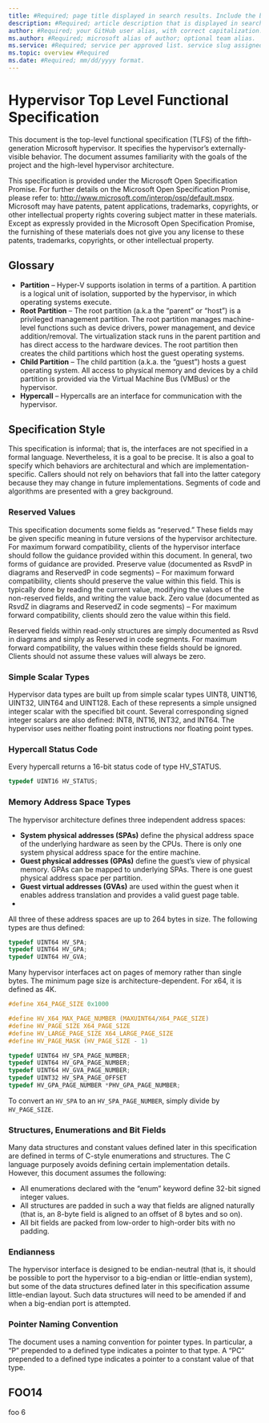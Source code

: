 ```yaml
---
title: #Required; page title displayed in search results. Include the brand.
description: #Required; article description that is displayed in search results.
author: #Required; your GitHub user alias, with correct capitalization.
ms.author: #Required; microsoft alias of author; optional team alias.
ms.service: #Required; service per approved list. service slug assigned to your service by ACOM.
ms.topic: overview #Required
ms.date: #Required; mm/dd/yyyy format.
---
```


# Hypervisor Top Level Functional Specification

This document is the top-level functional specification (TLFS) of the fifth-generation Microsoft hypervisor. It specifies the hypervisor’s externally-visible behavior. The document assumes familiarity with the goals of the project and the high-level hypervisor architecture.

This specification is provided under the Microsoft Open Specification Promise. For further details on the Microsoft Open Specification Promise, please refer to: http://www.microsoft.com/interop/osp/default.mspx. Microsoft may have patents, patent applications, trademarks, copyrights, or other intellectual property rights covering subject matter in these materials. Except as expressly provided in the Microsoft Open Specification Promise, the furnishing of these materials does not give you any license to these patents, trademarks, copyrights, or other intellectual property.

## Glossary

- **Partition** – Hyper-V supports isolation in terms of a partition. A partition is a logical unit of isolation, supported by the hypervisor, in which operating systems execute.
- **Root Partition** – The root partition (a.k.a the “parent” or “host”) is a privileged management partition. The root partition manages machine-level functions such as device drivers, power management, and device addition/removal. The virtualization stack runs in the parent partition and has direct access to the hardware devices. The root partition then creates the child partitions which host the guest operating systems.
- **Child Partition** – The child partition (a.k.a. the “guest”) hosts a guest operating system. All access to physical memory and devices by a child partition is provided via the Virtual Machine Bus (VMBus) or the hypervisor.
- **Hypercall** – Hypercalls are an interface for communication with the hypervisor.

## Specification Style

This specification is informal; that is, the interfaces are not specified in a formal language. Nevertheless, it is a goal to be precise. It is also a goal to specify which behaviors are architectural and which are implementation-specific. Callers should not rely on behaviors that fall into the latter category because they may change in future implementations.
Segments of code and algorithms are presented with a grey background.

### Reserved Values

This specification documents some fields as “reserved.” These fields may be given specific meaning in future versions of the hypervisor architecture. For maximum forward compatibility, clients of the hypervisor interface should follow the guidance provided within this document. In general, two forms of guidance are provided. Preserve value (documented as RsvdP in diagrams and ReservedP in code segments) – For maximum forward compatibility, clients should preserve the value within this field. This is typically done by reading the current value, modifying the values of the non-reserved fields, and writing the value back. Zero value (documented as RsvdZ in diagrams and ReservedZ in code segments) – For maximum forward compatibility, clients should zero the value within this field.

Reserved fields within read-only structures are simply documented as Rsvd in diagrams and simply as Reserved in code segments. For maximum forward compatibility, the values within these fields should be ignored. Clients should not assume these values will always be zero.

### Simple Scalar Types

Hypervisor data types are built up from simple scalar types UINT8, UINT16, UINT32, UINT64 and UINT128. Each of these represents a simple unsigned integer scalar with the specified bit count. Several corresponding signed integer scalars are also defined: INT8, INT16, INT32, and INT64.
The hypervisor uses neither floating point instructions nor floating point types.

### Hypercall Status Code

Every hypercall returns a 16-bit status code of type HV_STATUS.

 ```c
typedef UINT16 HV_STATUS;
 ```

### Memory Address Space Types

The hypervisor architecture defines three independent address spaces:

- **System physical addresses (SPAs)** define the physical address space of the underlying hardware as seen by the CPUs. There is only one system physical address space for the entire machine.
- **Guest physical addresses (GPAs)** define the guest’s view of physical memory. GPAs can be mapped to underlying SPAs. There is one guest physical address space per partition.
- **Guest virtual addresses (GVAs)** are used within the guest when it enables address translation and provides a valid guest page table.
-
All three of these address spaces are up to 264 bytes in size. The following types are thus defined:

 ```c
typedef UINT64 HV_SPA;
typedef UINT64 HV_GPA;
typedef UINT64 HV_GVA;
 ```

Many hypervisor interfaces act on pages of memory rather than single bytes. The minimum page size is architecture-dependent. For x64, it is defined as 4K.

 ```c
#define X64_PAGE_SIZE 0x1000

#define HV_X64_MAX_PAGE_NUMBER (MAXUINT64/X64_PAGE_SIZE)
#define HV_PAGE_SIZE X64_PAGE_SIZE
#define HV_LARGE_PAGE_SIZE X64_LARGE_PAGE_SIZE
#define HV_PAGE_MASK (HV_PAGE_SIZE - 1)

typedef UINT64 HV_SPA_PAGE_NUMBER;
typedef UINT64 HV_GPA_PAGE_NUMBER;
typedef UINT64 HV_GVA_PAGE_NUMBER;
typedef UINT32 HV_SPA_PAGE_OFFSET
typedef HV_GPA_PAGE_NUMBER *PHV_GPA_PAGE_NUMBER;
 ```

To convert an `HV_SPA` to an `HV_SPA_PAGE_NUMBER`, simply divide by `HV_PAGE_SIZE`.

### Structures, Enumerations and Bit Fields

Many data structures and constant values defined later in this specification are defined in terms of C-style enumerations and structures. The C language purposely avoids defining certain implementation details. However, this document assumes the following:

- All enumerations declared with the “enum” keyword define 32-bit signed integer values.
- All structures are padded in such a way that fields are aligned naturally (that is, an 8-byte field is aligned to an offset of 8 bytes and so on).
- All bit fields are packed from low-order to high-order bits with no padding.

### Endianness

The hypervisor interface is designed to be endian-neutral (that is, it should be possible to port the hypervisor to a big-endian or little-endian system), but some of the data structures defined later in this specification assume little-endian layout. Such data structures will need to be amended if and when a big-endian port is attempted.

### Pointer Naming Convention

The document uses a naming convention for pointer types. In particular, a “P” prepended to a defined type indicates a pointer to that type. A “PC” prepended to a defined type indicates a pointer to a constant value of that type.

## FOO14
foo 6